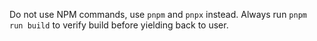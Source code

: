 Do not use NPM commands, use `pnpm` and `pnpx` instead.
Always run `pnpm run build` to verify build before yielding back to user.